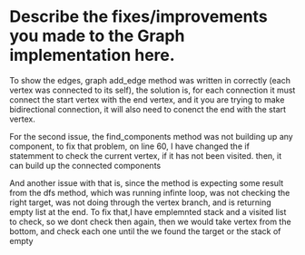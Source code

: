 # Describe the fixes/improvements you made to the Graph implementation here.

To show the edges, graph add_edge method was written in correctly (each vertex was connected to its self), the solution is, for each connection it must connect the start vertex with the end vertex, and it you are trying to make bidirectional connection, it will also need to conenct the end with the start vertex.

For the second issue, the find_components method was not building up any component, to fix that problem, on line 60, I have changed the if statemment to check the current vertex, if it has not been visited. then, it can build up the connected components

And another issue with that is, since the method is expecting some result from the dfs method, which was running infinte loop, was not checking the right target, was not doing through the vertex branch, and is returning empty list at the end.
To fix that,I have emplemnted stack and a visited list to check, so we dont check then again, then we would take vertex from the bottom, and check each one until the we found the target or the stack of empty
